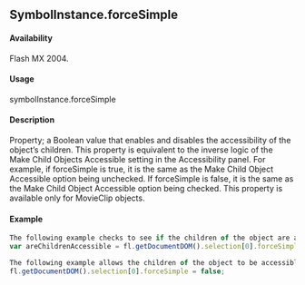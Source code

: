 ## SymbolInstance.forceSimple

#### Availability

Flash MX 2004.

#### Usage

symbolInstance.forceSimple

#### Description

Property; a Boolean value that enables and disables the accessibility of the object’s children. This property is equivalent to the inverse logic of the Make Child Objects Accessible setting in the Accessibility panel. For example, if forceSimple is true, it is the same as the Make Child Object Accessible option being unchecked. If forceSimple is false, it is the same as the Make Child Object Accessible option being checked.
This property is available only for MovieClip objects.

#### Example

```javascript
The following example checks to see if the children of the object are accessible; a return value of false means the children are accessible:
var areChildrenAccessible = fl.getDocumentDOM().selection[0].forceSimple; 

The following example allows the children of the object to be accessible: 
fl.getDocumentDOM().selection[0].forceSimple = false;

```